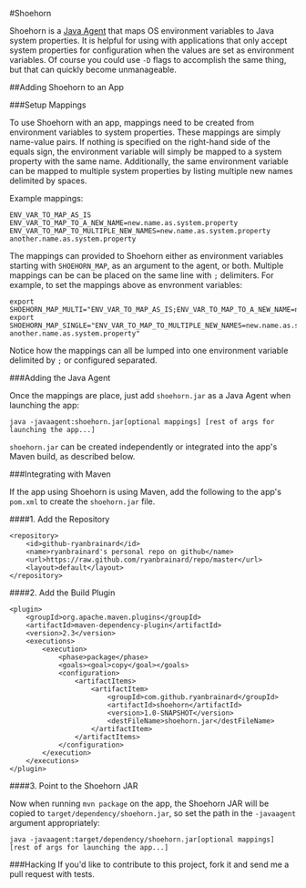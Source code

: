 #Shoehorn

Shoehorn is a [Java Agent](http://docs.oracle.com/javase/6/docs/api/java/lang/instrument/package-summary.html)
that maps OS environment variables to Java system properties. It is helpful for using with applications that only
accept system properties for configuration when the values are set as environment variables. Of course you could
use `-D` flags to accomplish the same thing, but that can quickly become unmanageable.

##Adding Shoehorn to an App

###Setup Mappings

To use Shoehorn with an app, mappings need to be created from environment variables to system properties.
These mappings are simply name-value pairs. If nothing is specified on the right-hand side of the equals
sign, the environment variable will simply be mapped to a system property with the same name.
Additionally, the same environment variable can be mapped to multiple
system properties by listing multiple new names delimited by spaces.

Example mappings:

    ENV_VAR_TO_MAP_AS_IS
    ENV_VAR_TO_MAP_TO_A_NEW_NAME=new.name.as.system.property
    ENV_VAR_TO_MAP_TO_MULTIPLE_NEW_NAMES=new.name.as.system.property another.name.as.system.property

The mappings can provided to Shoehorn either as environment variables starting with `SHOEHORN_MAP`,
as an argument to the agent, or both. Multiple mappings can be can be placed on the same line with `;` delimiters.
For example, to set the mappings above as envronment variables:

    export SHOEHORN_MAP_MULTI="ENV_VAR_TO_MAP_AS_IS;ENV_VAR_TO_MAP_TO_A_NEW_NAME=new.name.as.system.property"
    export SHOEHORN_MAP_SINGLE="ENV_VAR_TO_MAP_TO_MULTIPLE_NEW_NAMES=new.name.as.system.property another.name.as.system.property"

Notice how the mappings can all be lumped into one environment variable delimited by `;` or configured separated.

###Adding the Java Agent

Once the mappings are place, just add `shoehorn.jar` as a Java Agent when launching the app:

    java -javaagent:shoehorn.jar[optional mappings] [rest of args for launching the app...]

`shoehorn.jar` can be created independently or integrated into the app's Maven build, as described below.

###Integrating with Maven

If the app using Shoehorn is using Maven, add the following to the app's `pom.xml` to create the `shoehorn.jar` file.

####1. Add the Repository

    <repository>
        <id>github-ryanbrainard</id>
        <name>ryanbrainard's personal repo on github</name>
        <url>https://raw.github.com/ryanbrainard/repo/master</url>
        <layout>default</layout>
    </repository>

####2. Add the Build Plugin

    <plugin>
        <groupId>org.apache.maven.plugins</groupId>
        <artifactId>maven-dependency-plugin</artifactId>
        <version>2.3</version>
        <executions>
            <execution>
                <phase>package</phase>
                <goals><goal>copy</goal></goals>
                <configuration>
                    <artifactItems>
                        <artifactItem>
                            <groupId>com.github.ryanbrainard</groupId>
                            <artifactId>shoehorn</artifactId>
                            <version>1.0-SNAPSHOT</version>
                            <destFileName>shoehorn.jar</destFileName>
                        </artifactItem>
                    </artifactItems>
                </configuration>
            </execution>
        </executions>
    </plugin>

####3. Point to the Shoehorn JAR

Now when running `mvn package` on the app, the Shoehorn JAR will be copied to `target/dependency/shoehorn.jar`,
so set the path in the `-javaagent` argument appropriately:

    java -javaagent:target/dependency/shoehorn.jar[optional mappings]  [rest of args for launching the app...]


###Hacking
If you'd like to contribute to this project, fork it and send me a pull request with tests.